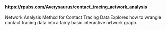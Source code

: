 #### https://rpubs.com/Averysaurus/contact_tracing_network_analysis
Network Analysis Method for Contact Tracing Data 
Explores how to wrangle contact tracing data into a fairly basic 
interactive network graph. 
